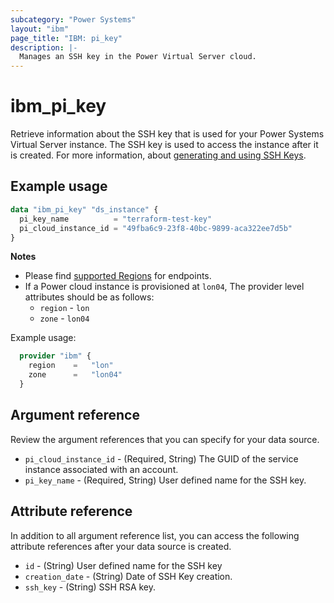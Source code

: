 ```yaml
---
subcategory: "Power Systems"
layout: "ibm"
page_title: "IBM: pi_key"
description: |-
  Manages an SSH key in the Power Virtual Server cloud.
---
```


# ibm_pi_key
Retrieve information about the SSH key that is used for your Power Systems Virtual Server instance. The SSH key is used to access the instance after it is created. For more information, about [generating and using SSH Keys](https://cloud.ibm.com/docs/power-iaas?topic=power-iaas-creating-ssh-key).

## Example usage
```terraform
data "ibm_pi_key" "ds_instance" {
  pi_key_name          = "terraform-test-key"
  pi_cloud_instance_id = "49fba6c9-23f8-40bc-9899-aca322ee7d5b"
}
```

**Notes**
- Please find [supported Regions](https://cloud.ibm.com/apidocs/power-cloud#endpoint) for endpoints.
- If a Power cloud instance is provisioned at `lon04`, The provider level attributes should be as follows:
  - `region` - `lon`
  - `zone` - `lon04`

Example usage:
  ```terraform
    provider "ibm" {
      region    =   "lon"
      zone      =   "lon04"
    }
  ```

## Argument reference
Review the argument references that you can specify for your data source. 

- `pi_cloud_instance_id` - (Required, String) The GUID of the service instance associated with an account.
- `pi_key_name`  - (Required, String) User defined name for the SSH key. 

## Attribute reference
In addition to all argument reference list, you can access the following attribute references after your data source is created. 

- `id` - (String) User defined name for the SSH key
- `creation_date` - (String) Date of SSH Key creation. 
- `ssh_key` - (String) SSH RSA key.
